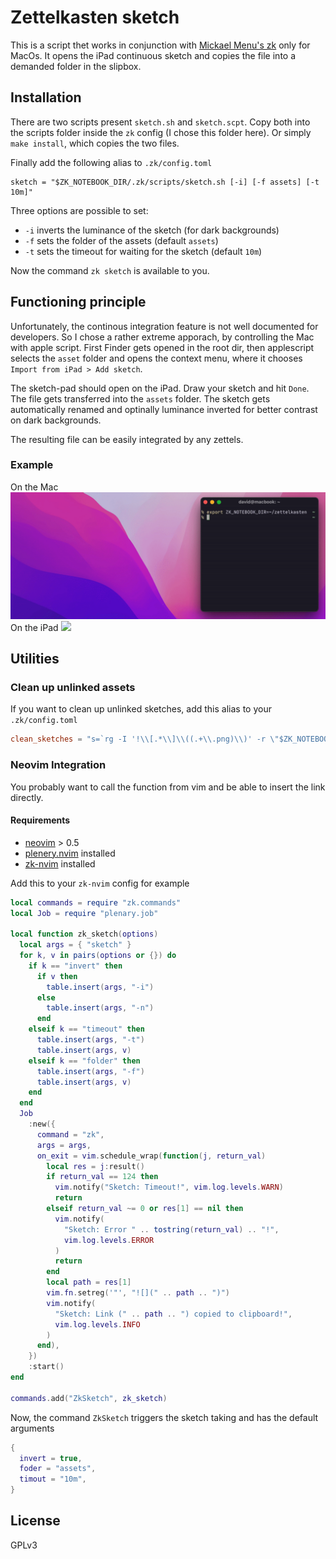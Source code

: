 # Zettelkasten sketch

This is a script thet works in conjunction with [Mickael Menu's
zk](https://github.com/mickael-menu/zk) only for MacOs. It opens the iPad
continuous sketch and copies the file into a demanded folder in the slipbox.

## Installation

There are two scripts present `sketch.sh` and `sketch.scpt`. Copy both into the
scripts folder inside the `zk` config (I chose this folder here). Or simply
`make install`, which copies the two files.

Finally add the following alias to `.zk/config.toml`

```
sketch = "$ZK_NOTEBOOK_DIR/.zk/scripts/sketch.sh [-i] [-f assets] [-t 10m]"
```

Three options are possible to set:

- `-i` inverts the luminance of the sketch (for dark backgrounds)
- `-f` sets the folder of the assets (default `assets`)
- `-t` sets the timeout for waiting for the sketch (default `10m`)

Now the command `zk sketch` is available to you.

## Functioning principle

Unfortunately, the continous integration feature is not well documented for
developers. So I chose a rather extreme apporach, by controlling the Mac with
apple script. First Finder gets opened in the root dir, then applescript selects
the `asset` folder and opens the context menu, where it chooses `Import from iPad > Add sketch`.

The sketch-pad should open on the iPad. Draw your sketch and hit `Done`. The
file gets transferred into the `assets` folder. The sketch gets automatically
renamed and optinally luminance inverted for better contrast on dark
backgrounds.

The resulting file can be easily integrated by any zettels.

### Example

On the Mac ![](./assets/mac.gif)
On the iPad ![](./assets/ipad.gif)

## Utilities

### Clean up unlinked assets

If you want to clean up unlinked sketches, add this alias to your
`.zk/config.toml`
```toml
clean_sketches = "s=`rg -I '!\\[.*\\]\\((.+\\.png)\\)' -r \"$ZK_NOTEBOOK_DIR/\"'$1' \"$ZK_NOTEBOOK_DIR\"` && find \"$ZK_NOTEBOOK_DIR/assets\" -type f | grep -v \"$s\" | xargs -I {} rm -v \"{}\""
```

### Neovim Integration

You probably want to call the function from vim and be able to insert the link
directly.

#### Requirements

- [neovim](https://github.com/neovim/neovim) > 0.5
- [plenery.nvim](https://github.com/nvim-lua/plenary.nvim) installed
- [zk-nvim](https://github.com/mickael-menu/zk-nvim) installed

Add this to your `zk-nvim` config for example

```lua
local commands = require "zk.commands"
local Job = require "plenary.job"

local function zk_sketch(options)
  local args = { "sketch" }
  for k, v in pairs(options or {}) do
    if k == "invert" then
      if v then
        table.insert(args, "-i")
      else
        table.insert(args, "-n")
      end
    elseif k == "timeout" then
      table.insert(args, "-t")
      table.insert(args, v)
    elseif k == "folder" then
      table.insert(args, "-f")
      table.insert(args, v)
    end
  end
  Job
    :new({
      command = "zk",
      args = args,
      on_exit = vim.schedule_wrap(function(j, return_val)
        local res = j:result()
        if return_val == 124 then
          vim.notify("Sketch: Timeout!", vim.log.levels.WARN)
          return
        elseif return_val ~= 0 or res[1] == nil then
          vim.notify(
            "Sketch: Error " .. tostring(return_val) .. "!",
            vim.log.levels.ERROR
          )
          return
        end
        local path = res[1]
        vim.fn.setreg('"', "![](" .. path .. ")")
        vim.notify(
          "Sketch: Link (" .. path .. ") copied to clipboard!",
          vim.log.levels.INFO
        )
      end),
    })
    :start()
end

commands.add("ZkSketch", zk_sketch)
```
Now, the command `ZkSketch` triggers the sketch taking and has the default
arguments
```lua
{
  invert = true,
  foder = "assets",
  timout = "10m",
}
```


## License

GPLv3
